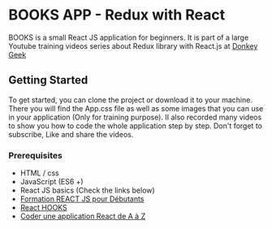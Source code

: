 # BOOKS APP - Redux with React

BOOKS is a small React JS application for beginners. It is part of a large Youtube training videos series about Redux library with React.js at [Donkey Geek](https://www.youtube.com/c/DonkeyGeek)

## Getting Started

To get started, you can clone the project or download it to your machine. There you will find the App.css file as well as some images that you can use in your application (Only for training purpose). II also recorded many videos to show you how to code the whole application step by step. Don't forget to subscribe, Like and share the videos.

### Prerequisites

* HTML / css
* JavaScript (ES6 +)
* React JS basics (Check the links below)
* [Formation REACT JS pour Débutants](https://www.youtube.com/playlist?list=PLmYBIzXGbEzLhBgbGa7ucqGJr5RgmzjWr)
* [React HOOKS](https://www.youtube.com/playlist?list=PLmYBIzXGbEzIAGkcwOcIW4rHHvp2SlU5s)
* [Coder une application React de A à Z](https://www.youtube.com/playlist?list=PLmYBIzXGbEzKPQCyvuKU4Lkmn17gx9EEz)
